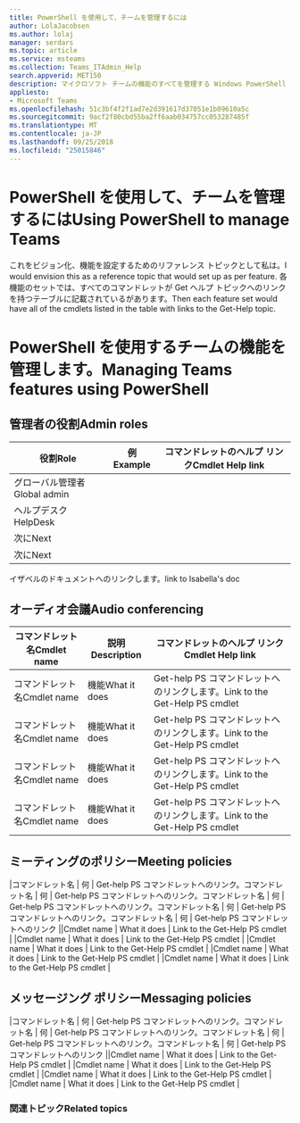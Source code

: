```yaml
---
title: PowerShell を使用して、チームを管理するには
author: LolaJacobsen
ms.author: lolaj
manager: serdars
ms.topic: article
ms.service: msteams
ms.collection: Teams_ITAdmin_Help
search.appverid: MET150
description: マイクロソフト チームの機能のすべてを管理する Windows PowerShell を使用するについて説明します。
appliesto:
- Microsoft Teams
ms.openlocfilehash: 51c3bf4f2f1ad7e2d391617d37051e1b09610a5c
ms.sourcegitcommit: 9acf2f80cbd55ba2ff6aab034757cc053287485f
ms.translationtype: MT
ms.contentlocale: ja-JP
ms.lasthandoff: 09/25/2018
ms.locfileid: "25015846"
---
```

# <a name="using-powershell-to-manage-teams"></a><span data-ttu-id="ac945-103">PowerShell を使用して、チームを管理するには</span><span class="sxs-lookup"><span data-stu-id="ac945-103">Using PowerShell to manage Teams</span></span>
<span data-ttu-id="ac945-104">これをビジョン化、機能を設定するためのリファレンス トピックとして私は。</span><span class="sxs-lookup"><span data-stu-id="ac945-104">I would envision this as a reference topic that would set up as per feature.</span></span> <span data-ttu-id="ac945-105">各機能のセットでは、すべてのコマンドレットが Get ヘルプ トピックへのリンクを持つテーブルに記載されているがあります。</span><span class="sxs-lookup"><span data-stu-id="ac945-105">Then each feature set would have all of the cmdlets listed in the table with links to the Get-Help topic.</span></span>

# <a name="managing-teams-features-using-powershell"></a><span data-ttu-id="ac945-106">PowerShell を使用するチームの機能を管理します。</span><span class="sxs-lookup"><span data-stu-id="ac945-106">Managing Teams features using PowerShell</span></span>

## <a name="admin-roles"></a><span data-ttu-id="ac945-107">管理者の役割</span><span class="sxs-lookup"><span data-stu-id="ac945-107">Admin roles</span></span>
|<span data-ttu-id="ac945-108">役割</span><span class="sxs-lookup"><span data-stu-id="ac945-108">Role</span></span> |<span data-ttu-id="ac945-109">例</span><span class="sxs-lookup"><span data-stu-id="ac945-109">Example</span></span> |<span data-ttu-id="ac945-110">コマンドレットのヘルプ リンク</span><span class="sxs-lookup"><span data-stu-id="ac945-110">Cmdlet Help link</span></span>  |
|---------|---------|---------|
|<span data-ttu-id="ac945-111">グローバル管理者</span><span class="sxs-lookup"><span data-stu-id="ac945-111">Global admin</span></span>     |         |         |
|<span data-ttu-id="ac945-112">ヘルプデスク</span><span class="sxs-lookup"><span data-stu-id="ac945-112">HelpDesk</span></span>     |         |         |
|<span data-ttu-id="ac945-113">次に</span><span class="sxs-lookup"><span data-stu-id="ac945-113">Next</span></span>   |         |         |
|<span data-ttu-id="ac945-114">次に</span><span class="sxs-lookup"><span data-stu-id="ac945-114">Next</span></span>     |         |         |

<span data-ttu-id="ac945-115">イザベルのドキュメントへのリンクします。</span><span class="sxs-lookup"><span data-stu-id="ac945-115">link to Isabella's doc</span></span>

## <a name="audio-conferencing"></a><span data-ttu-id="ac945-116">オーディオ会議</span><span class="sxs-lookup"><span data-stu-id="ac945-116">Audio conferencing</span></span>
|<span data-ttu-id="ac945-117">コマンドレット名</span><span class="sxs-lookup"><span data-stu-id="ac945-117">Cmdlet name</span></span> |<span data-ttu-id="ac945-118">説明</span><span class="sxs-lookup"><span data-stu-id="ac945-118">Description</span></span> |<span data-ttu-id="ac945-119">コマンドレットのヘルプ リンク</span><span class="sxs-lookup"><span data-stu-id="ac945-119">Cmdlet Help link</span></span>  |
|---------|---------|---------|
|<span data-ttu-id="ac945-120">コマンドレット名</span><span class="sxs-lookup"><span data-stu-id="ac945-120">Cmdlet name</span></span>   |    <span data-ttu-id="ac945-121">機能</span><span class="sxs-lookup"><span data-stu-id="ac945-121">What it does</span></span>  |    <span data-ttu-id="ac945-122">Get-help PS コマンドレットへのリンクします。</span><span class="sxs-lookup"><span data-stu-id="ac945-122">Link to the Get-Help PS cmdlet</span></span>     |
|<span data-ttu-id="ac945-123">コマンドレット名</span><span class="sxs-lookup"><span data-stu-id="ac945-123">Cmdlet name</span></span>   |    <span data-ttu-id="ac945-124">機能</span><span class="sxs-lookup"><span data-stu-id="ac945-124">What it does</span></span>  |    <span data-ttu-id="ac945-125">Get-help PS コマンドレットへのリンクします。</span><span class="sxs-lookup"><span data-stu-id="ac945-125">Link to the Get-Help PS cmdlet</span></span>     |
|<span data-ttu-id="ac945-126">コマンドレット名</span><span class="sxs-lookup"><span data-stu-id="ac945-126">Cmdlet name</span></span>   |    <span data-ttu-id="ac945-127">機能</span><span class="sxs-lookup"><span data-stu-id="ac945-127">What it does</span></span>  |    <span data-ttu-id="ac945-128">Get-help PS コマンドレットへのリンクします。</span><span class="sxs-lookup"><span data-stu-id="ac945-128">Link to the Get-Help PS cmdlet</span></span>     |
|<span data-ttu-id="ac945-129">コマンドレット名</span><span class="sxs-lookup"><span data-stu-id="ac945-129">Cmdlet name</span></span>   |    <span data-ttu-id="ac945-130">機能</span><span class="sxs-lookup"><span data-stu-id="ac945-130">What it does</span></span>  |    <span data-ttu-id="ac945-131">Get-help PS コマンドレットへのリンクします。</span><span class="sxs-lookup"><span data-stu-id="ac945-131">Link to the Get-Help PS cmdlet</span></span>     |

## <a name="meeting-policies"></a><span data-ttu-id="ac945-132">ミーティングのポリシー</span><span class="sxs-lookup"><span data-stu-id="ac945-132">Meeting policies</span></span>
<span data-ttu-id="ac945-133">|コマンドレット名 |   何 |   Get-help PS コマンドレットへのリンク。コマンドレット名 |   何 |   Get-help PS コマンドレットへのリンク。コマンドレット名 |   何 |   Get-help PS コマンドレットへのリンク。コマンドレット名 |   何 |   Get-help PS コマンドレットへのリンク。コマンドレット名 |   何 |   Get-help PS コマンドレットへのリンク |</span><span class="sxs-lookup"><span data-stu-id="ac945-133">|Cmdlet name   |    What it does  |    Link to the Get-Help PS cmdlet     | |Cmdlet name   |    What it does  |    Link to the Get-Help PS cmdlet     | |Cmdlet name   |    What it does  |    Link to the Get-Help PS cmdlet     | |Cmdlet name   |    What it does  |    Link to the Get-Help PS cmdlet     | |Cmdlet name   |    What it does  |    Link to the Get-Help PS cmdlet     |</span></span>

## <a name="messaging-policies"></a><span data-ttu-id="ac945-134">メッセージング ポリシー</span><span class="sxs-lookup"><span data-stu-id="ac945-134">Messaging policies</span></span>
<span data-ttu-id="ac945-135">|コマンドレット名 |   何 |   Get-help PS コマンドレットへのリンク。コマンドレット名 |   何 |   Get-help PS コマンドレットへのリンク。コマンドレット名 |   何 |   Get-help PS コマンドレットへのリンク。コマンドレット名 |   何 |   Get-help PS コマンドレットへのリンク |</span><span class="sxs-lookup"><span data-stu-id="ac945-135">|Cmdlet name   |    What it does  |    Link to the Get-Help PS cmdlet     | |Cmdlet name   |    What it does  |    Link to the Get-Help PS cmdlet     | |Cmdlet name   |    What it does  |    Link to the Get-Help PS cmdlet     | |Cmdlet name   |    What it does  |    Link to the Get-Help PS cmdlet     |</span></span>

### <a name="related-topics"></a><span data-ttu-id="ac945-136">関連トピック</span><span class="sxs-lookup"><span data-stu-id="ac945-136">Related topics</span></span>